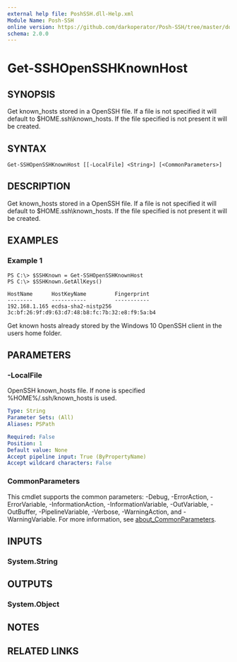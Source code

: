 ```yaml
---
external help file: PoshSSH.dll-Help.xml
Module Name: Posh-SSH
online version: https://github.com/darkoperator/Posh-SSH/tree/master/docs
schema: 2.0.0
---
```


# Get-SSHOpenSSHKnownHost

## SYNOPSIS
Get known_hosts stored in a OpenSSH file.
If a file is not specified it will default to $HOME\.ssh\known_hosts.
If the file specified is not present it will be created.

## SYNTAX

```
Get-SSHOpenSSHKnownHost [[-LocalFile] <String>] [<CommonParameters>]
```

## DESCRIPTION
Get known_hosts stored in a OpenSSH file.
If a file is not specified it will default to $HOME\.ssh\known_hosts.
If the file specified is not present it will be created.

## EXAMPLES

### Example 1
```
PS C:\> $SSHKnown = Get-SSHOpenSSHKnownHost
PS C:\> $SSHKnown.GetAllKeys()

HostName      HostKeyName         Fingerprint
--------      -----------         -----------
192.168.1.165 ecdsa-sha2-nistp256 3c:bf:26:9f:d9:63:d7:48:b8:fc:7b:32:e8:f9:5a:b4
```

Get known hosts already stored by the Windows 10 OpenSSH client in the users home folder.

## PARAMETERS

### -LocalFile
OpenSSH known_hosts file.
If none is specified %HOME%/.ssh/known_hosts is used.

```yaml
Type: String
Parameter Sets: (All)
Aliases: PSPath

Required: False
Position: 1
Default value: None
Accept pipeline input: True (ByPropertyName)
Accept wildcard characters: False
```

### CommonParameters
This cmdlet supports the common parameters: -Debug, -ErrorAction, -ErrorVariable, -InformationAction, -InformationVariable, -OutVariable, -OutBuffer, -PipelineVariable, -Verbose, -WarningAction, and -WarningVariable. For more information, see [about_CommonParameters](http://go.microsoft.com/fwlink/?LinkID=113216).

## INPUTS

### System.String
## OUTPUTS

### System.Object
## NOTES

## RELATED LINKS
